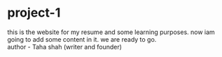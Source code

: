 # project-1
this is the website for my resume and some learning purposes.
now iam going to add some content in it.
we are ready to go. 
<br>
author - Taha shah (writer and founder)